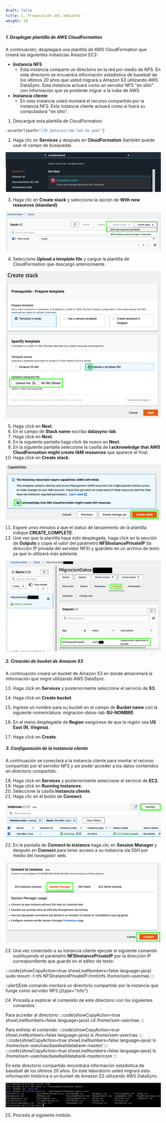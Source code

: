 ```yaml
---
draft: false
title: 1. Preparación del ambiente
weight: 10
---
```

##### 1. Desplegar plantilla de AWS CloudFormation

A continuación, desplegará una plantilla de AWS CloudFormation que creará las siguientes instancias Amazon EC2:

- **Instancia NFS**
    - Esta instancia comparte un directorio en la red por medio de NFS. En este directorio se encuentra información estadística de baseball de los últimos 20 años que usted migrará a Amazon S3 utilizando AWS DataSync. Esta instancia actuará como un servidor NFS "en sitio" con información que se predente migrar a la nube de AWS.
- **Instancia cliente**
    - En esta instancia usted montará el recurso compartido por la instancia NFS. Esta instancia cliente actuará como si fuera su computadora "en sitio".

1. Descargue esta plantilla de CloudFormation:

```bash
:assetUrl{path="/20_datasync/dm-lab-ds.yaml"}
```

2. Haga clic en **Services** y después en **CloudFormation** (también puede usar el campo de búsqueda).

![CloudFormation](/static/images/ds/cloudformation1.png)

3. Haga clic en **Create stack** y seleccione la opción de **With new resources (standard)**.

![CloudFormation](/static/images/ds/cloudformation2.png)

4. Seleccione **Upload a template file** y cargue la plantilla de CloudFormation que descargó anteriormente.

![CloudFormation](/static/images/ds/cloudformation3.png)

5. Haga click en **Next**.
6. En el campo de **Stack name** escriba **datasync-lab**.
7. Haga click en **Next**.
8. En la siguiente pantalla haga click de nuevo en **Next**.
9. En la siguiente pantalla seleccione la casilla de **I acknowledge that AWS CloudFormation might create IAM resources** que aparece el final.
10. Haga click en **Create stack**.

![CloudFormation](/static/images/ds/acknowledgerole.png)

11. Espere unos minutos a que el status de lanzamiento de la plantilla indique **CREATE_COMPLETE**.
12. Una vez que la plantilla haya sido desplegada, haga click en la sección de **Outputs** y copie el valor del parámetro **NFSInstancePrivateIP** (la dirección IP privada del servidor NFS) y guárdelo en un archivo de texto ya que lo utilizará más adelante.

![Outputs](/static/images/ds/outputs.png)


##### 2. Creación de bucket de Amazon S3

A continuación creará un bucket de Amazon S3 en donde almacenará la información que migre utilizando AWS DataSync.

13. Haga click en **Services** y posteriormente seleccione el servicio de **S3**.
14. Haga click en **Create bucket**.
15. Ingrese un nombre para su bucket en el campo de **Bucket name** con la siguiente nomenclatura: 
migracion-datos-lab-**SU-NOMBRE**.

16. En el menú desplegable de **Region** asegúrese de que la región sea **US East (N. Virginia)**.
17. Haga click en **Create**.

##### 3. Configuración de la instancia cliente

A continuación se conectará a la instancia cliente para montar el recurso compartido por el servidor NFS y así poder acceder a los datos contenidos en directorio compartido.

18. Haga click en **Services** y posteriormente seleccione el servicio de **EC2**.
19. Haga click en **Running instances**.
20. Seleccione la casilla  **Instancia cliente**.
21. Haga clic en el botón de **Connect**.

![Connect to Linux Server](/static/images/ds/connect1.png)

22. En la pantalla de **Connect to instance** haga clic en **Session Manager** y después en **Connect** para tener acceso a su instancia vía SSH por medio del navegador web.

![Connect to Linux Server](/static/images/ds/connect2.png)

23. Una vez conectado a su instancia cliente ejecute el siguiente comando sustituyendo el parámetro **NFSInstancePrivateIP** por la dirección IP correspondiente que guardó en el editor de texto:

:::code{showCopyAction=true showLineNumbers=false language=java}
sudo mount -t nfs NFSInstancePrivateIP:/mnt/nfs /home/ssm-user/nas
:::

::alert[Este comando montará un directorio compartido por la instancia que funge como servidor NFS.]{type="info"}

24. Proceda a explorar el contenido de este directorio con los siguientes comandos:

Para acceder al directorio
:::code{showCopyAction=true showLineNumbers=false language=java}
cd /home/ssm-user/nas
:::

Para enlistar el contenido
:::code{showCopyAction=true showLineNumbers=false language=java}
ls /home/ssm-user/nas
:::
:::code{showCopyAction=true showLineNumbers=false language=java}
ls /home/ssm-user/nas/baseballdatabank-master/
:::
:::code{showCopyAction=true showLineNumbers=false language=java}
ls /home/ssm-user/nas/baseballdatabank-master/core
:::

En este directorio compartido encontrará información estadística de baseball de los últimos 20 años. En este laboratorio usted migrará esta información histórica a un bucket de Amazon S3 utilizando AWS DataSync.

![EC2 CLI](/static/images/ds/explorenfs.png)

25. Proceda al siguiente módulo.